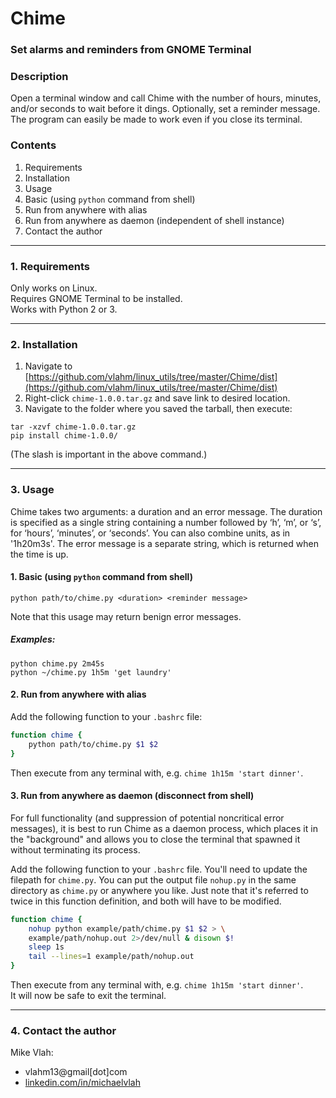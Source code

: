 # **Chime**

### Set alarms and reminders from GNOME Terminal
### **Description**

Open a terminal window and call Chime with the
number of hours, minutes, and/or seconds to wait before it dings.
Optionally, set a reminder message.  The program can easily be made to work even
if you close its terminal.

### **Contents**
1. Requirements
2. Installation
3. Usage
  1. Basic (using `python` command from shell)
  2. Run from anywhere with alias
  3. Run from anywhere as daemon (independent of shell instance)
4.  Contact the author

---
### **1. Requirements**
Only works on Linux.  
Requires GNOME Terminal to be installed.  
Works with Python 2 or 3.

---
### **2. Installation**
1. Navigate to [https://github.com/vlahm/linux_utils/tree/master/Chime/dist](https://github.com/vlahm/linux_utils/tree/master/Chime/dist)
2. Right-click `chime-1.0.0.tar.gz` and save link to desired location.
3. Navigate to the folder where you saved the tarball, then execute:

  ```
  tar -xzvf chime-1.0.0.tar.gz  
  pip install chime-1.0.0/  
  ```
  (The slash is important in the above command.)

---
### **3. Usage**
Chime takes two arguments: a duration and an error message.  The duration is specified as a single string containing a number followed by ‘h’, ‘m’, or ‘s’, for ‘hours’, ‘minutes’, or ‘seconds’. You can also combine units, as in '1h20m3s'. The error message is a separate string, which is returned when the time is up.

#### 1. Basic (using `python` command from shell)
`python path/to/chime.py <duration> <reminder message>`  

Note that this usage may return benign error messages.
##### **_Examples:_**
`python chime.py 2m45s`  
`python ~/chime.py 1h5m 'get laundry'`
#### 2. Run from anywhere with alias
Add the following function to your `.bashrc` file:
```bash
function chime { 
    python path/to/chime.py $1 $2
}
```
Then execute from any terminal with, e.g. `chime 1h15m 'start dinner'`.
#### 3. Run from anywhere as daemon (disconnect from shell)
For full functionality (and suppression of potential noncritical error messages),
it is best to run Chime as a daemon process, which
places it in the "background" and allows you to close the terminal that
spawned it without terminating its process.

Add the following function to your `.bashrc` file.
You'll need to update the filepath for `chime.py`. You can put the output file
`nohup.py` in the same directory as `chime.py` or anywhere you like. Just note
that it's referred to twice in this function definition, and both will have to be
modified.
```bash
function chime { 
    nohup python example/path/chime.py $1 $2 > \
    example/path/nohup.out 2>/dev/null & disown $!
    sleep 1s
    tail --lines=1 example/path/nohup.out
}    
```
Then execute from any terminal with, e.g. `chime 1h15m 'start dinner'`.  
It will now be safe to exit the terminal.

---
### **4. Contact the author**
Mike Vlah: 
+ vlahm13@gmail[dot]com
+ [linkedin.com/in/michaelvlah](linkedin.com/in/michaelvlah)

